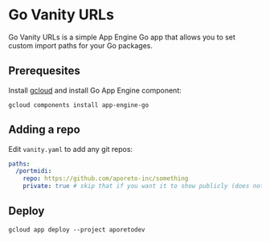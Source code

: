 # Go Vanity URLs

Go Vanity URLs is a simple App Engine Go app that allows you
to set custom import paths for your Go packages.

## Prerequesites

Install [gcloud](https://cloud.google.com/sdk/downloads) and install Go App Engine component:

```shell
gcloud components install app-engine-go
```

## Adding a repo

Edit `vanity.yaml` to add any git repos:

```yaml
paths:
  /portmidi:
    repo: https://github.com/aporeto-inc/something
    private: true # skip that if you want it to show publicly (does not mean public will have access to the repo)
```

## Deploy

```shell
gcloud app deploy --project aporetodev
```
